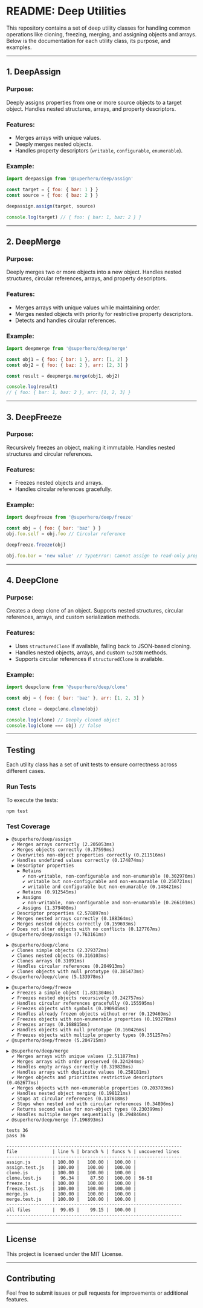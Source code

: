 
# README: Deep Utilities

This repository contains a set of deep utility classes for handling common operations like cloning, freezing, merging, and assigning objects and arrays. Below is the documentation for each utility class, its purpose, and examples.

---

## 1. **DeepAssign**

### Purpose:
Deeply assigns properties from one or more source objects to a target object. Handles nested structures, arrays, and property descriptors.

### Features:
- Merges arrays with unique values.
- Deeply merges nested objects.
- Handles property descriptors (`writable`, `configurable`, `enumerable`).

### Example:
```javascript
import deepassign from '@superhero/deep/assign'

const target = { foo: { bar: 1 } }
const source = { foo: { baz: 2 } }

deepassign.assign(target, source)

console.log(target) // { foo: { bar: 1, baz: 2 } }
```

---

## 2. **DeepMerge**

### Purpose:
Deeply merges two or more objects into a new object. Handles nested structures, circular references, arrays, and property descriptors.

### Features:
- Merges arrays with unique values while maintaining order.
- Merges nested objects with priority for restrictive property descriptors.
- Detects and handles circular references.

### Example:
```javascript
import deepmerge from '@superhero/deep/merge'

const obj1 = { foo: { bar: 1 }, arr: [1, 2] }
const obj2 = { foo: { baz: 2 }, arr: [2, 3] }

const result = deepmerge.merge(obj1, obj2)

console.log(result)
// { foo: { bar: 1, baz: 2 }, arr: [1, 2, 3] }
```

---

## 3. **DeepFreeze**

### Purpose:
Recursively freezes an object, making it immutable. Handles nested structures and circular references.

### Features:
- Freezes nested objects and arrays.
- Handles circular references gracefully.

### Example:
```javascript
import deepfreeze from '@superhero/deep/freeze'

const obj = { foo: { bar: 'baz' } }
obj.foo.self = obj.foo // Circular reference

deepfreeze.freeze(obj)

obj.foo.bar = 'new value' // TypeError: Cannot assign to read-only property
```

---

## 4. **DeepClone**

### Purpose:
Creates a deep clone of an object. Supports nested structures, circular references, arrays, and custom serialization methods.

### Features:
- Uses `structuredClone` if available, falling back to JSON-based cloning.
- Handles nested objects, arrays, and custom `toJSON` methods.
- Supports circular references if `structuredClone` is available.

### Example:
```javascript
import deepclone from '@superhero/deep/clone'

const obj = { foo: { bar: 'baz' }, arr: [1, 2, 3] }

const clone = deepclone.clone(obj)

console.log(clone) // Deeply cloned object
console.log(clone === obj) // false
```

---

## Testing
Each utility class has a set of unit tests to ensure correctness across different cases.

### Run Tests
To execute the tests:
```bash
npm test
```

### Test Coverage

```
▶ @superhero/deep/assign
  ✔ Merges arrays correctly (2.205053ms)
  ✔ Merges objects correctly (0.37599ms)
  ✔ Overwrites non-object properties correctly (0.211516ms)
  ✔ Handles undefined values correctly (0.174874ms)
  ▶ Descriptor properties
    ▶ Retains
      ✔ non-writable, non-configurable and non-enumarable (0.302976ms)
      ✔ writable but non-configurable and non-enumarable (0.250721ms)
      ✔ writable and configurable but non-enumarable (0.148421ms)
    ✔ Retains (0.912545ms)
    ▶ Assigns
      ✔ non-writable, non-configurable and non-enumarable (0.266101ms)
    ✔ Assigns (1.379408ms)
  ✔ Descriptor properties (2.578897ms)
  ✔ Merges nested arrays correctly (0.188364ms)
  ✔ Merges nested objects correctly (0.159693ms)
  ✔ Does not alter objects with no conflicts (0.127767ms)
✔ @superhero/deep/assign (7.763161ms)

▶ @superhero/deep/clone
  ✔ Clones simple objects (2.379372ms)
  ✔ Clones nested objects (0.316103ms)
  ✔ Clones arrays (0.31091ms)
  ✔ Handles circular references (0.204913ms)
  ✔ Clones objects with null prototype (0.385473ms)
✔ @superhero/deep/clone (5.133978ms)

▶ @superhero/deep/freeze
  ✔ Freezes a simple object (1.831304ms)
  ✔ Freezes nested objects recursively (0.242757ms)
  ✔ Handles circular references gracefully (0.155595ms)
  ✔ Freezes objects with symbols (0.190945ms)
  ✔ Handles already frozen objects without error (0.129469ms)
  ✔ Freezes objects with non-enumerable properties (0.193278ms)
  ✔ Freezes arrays (0.168815ms)
  ✔ Handles objects with null prototype (0.160426ms)
  ✔ Freezes objects with multiple property types (0.351257ms)
✔ @superhero/deep/freeze (5.204715ms)

▶ @superhero/deep/merge
  ✔ Merges arrays with unique values (2.511877ms)
  ✔ Merges arrays with order preserved (0.324244ms)
  ✔ Handles empty arrays correctly (0.319828ms)
  ✔ Handles arrays with duplicate values (0.258181ms)
  ✔ Merges objects and prioritizes restrictive descriptors (0.462677ms)
  ✔ Merges objects with non-enumerable properties (0.203703ms)
  ✔ Handles nested object merging (0.198121ms)
  ✔ Stops at circular references (0.137618ms)
  ✔ Stops when nested and with circular references (0.34896ms)
  ✔ Returns second value for non-object types (0.230399ms)
  ✔ Handles multiple merges sequentially (0.294846ms)
✔ @superhero/deep/merge (7.196893ms)

tests 36
pass 36

-----------------------------------------------------------------
file             | line % | branch % | funcs % | uncovered lines
-----------------------------------------------------------------
assign.js        | 100.00 |   100.00 |  100.00 | 
assign.test.js   | 100.00 |   100.00 |  100.00 | 
clone.js         | 100.00 |   100.00 |  100.00 | 
clone.test.js    |  96.34 |    87.50 |  100.00 | 56-58
freeze.js        | 100.00 |   100.00 |  100.00 | 
freeze.test.js   | 100.00 |   100.00 |  100.00 | 
merge.js         | 100.00 |   100.00 |  100.00 | 
merge.test.js    | 100.00 |   100.00 |  100.00 | 
-----------------------------------------------------------------
all files        |  99.65 |    99.15 |  100.00 | 
-----------------------------------------------------------------
```

---

## License
This project is licensed under the MIT License.

---

## Contributing
Feel free to submit issues or pull requests for improvements or additional features.
